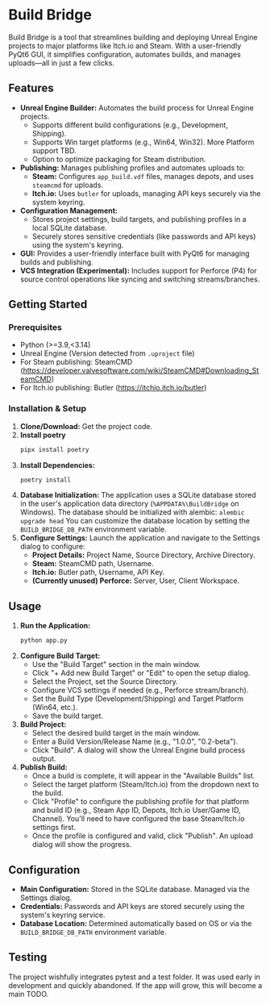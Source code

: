 # Build Bridge

Build Bridge is a tool that streamlines building and deploying Unreal Engine projects to major platforms like Itch.io and Steam. With a user-friendly PyQt6 GUI, it simplifies configuration, automates builds, and manages uploads—all in just a few clicks.

## Features

* **Unreal Engine Builder:** Automates the build process for Unreal Engine projects.
    * Supports different build configurations (e.g., Development, Shipping).
    * Supports Win target platforms (e.g., Win64, Win32). More Platform support TBD.
    * Option to optimize packaging for Steam distribution.
* **Publishing:** Manages publishing profiles and automates uploads to:
    * **Steam:** Configures `app_build.vdf` files, manages depots, and uses `steamcmd` for uploads.
    * **Itch.io:** Uses `butler` for uploads, managing API keys securely via the system keyring.
* **Configuration Management:**
    * Stores project settings, build targets, and publishing profiles in a local SQLite database.
    * Securely stores sensitive credentials (like passwords and API keys) using the system's keyring.
* **GUI:** Provides a user-friendly interface built with PyQt6 for managing builds and publishing.
* **VCS Integration (Experimental):** Includes support for Perforce (P4) for source control operations like syncing and switching streams/branches.

## Getting Started

### Prerequisites

* Python (>=3.9,<3.14)
* Unreal Engine (Version detected from `.uproject` file)
* For Steam publishing: SteamCMD (https://developer.valvesoftware.com/wiki/SteamCMD#Downloading_SteamCMD)
* For Itch.io publishing: Butler (https://itchio.itch.io/butler)

### Installation & Setup

1.  **Clone/Download:** Get the project code.
2. **Install poetry**
    ```bash
    pipx install poetry
    ```
2.  **Install Dependencies:**
    ```bash
    poetry install
    ```
3.  **Database Initialization:** The application uses a SQLite database stored in the user's application data directory (`%APPDATA%\BuildBridge` on Windows). The database should be initialized with alembic:
    ```alembic upgrade head```
You can customize the database location by setting the `BUILD_BRIDGE_DB_PATH` environment variable.
4.  **Configure Settings:** Launch the application and navigate to the Settings dialog to configure:
    * **Project Details:** Project Name, Source Directory, Archive Directory.
    * **Steam:** SteamCMD path, Username.
    * **Itch.io:** Butler path, Username, API Key.
    * **(Currently unused) Perforce:** Server, User, Client Workspace.

## Usage

1.  **Run the Application:**
    ```bash
    python app.py
    ```
2.  **Configure Build Target:**
    * Use the "Build Target" section in the main window.
    * Click "+ Add new Build Target" or "Edit" to open the setup dialog.
    * Select the Project, set the Source Directory.
    * Configure VCS settings if needed (e.g., Perforce stream/branch).
    * Set the Build Type (Development/Shipping) and Target Platform (Win64, etc.).
    * Save the build target.
3.  **Build Project:**
    * Select the desired build target in the main window.
    * Enter a Build Version/Release Name (e.g., "1.0.0", "0.2-beta").
    * Click "Build". A dialog will show the Unreal Engine build process output.
4.  **Publish Build:**
    * Once a build is complete, it will appear in the "Available Builds" list.
    * Select the target platform (Steam/Itch.io) from the dropdown next to the build.
    * Click "Profile" to configure the publishing profile for that platform and build ID (e.g., Steam App ID, Depots, Itch.io User/Game ID, Channel). You'll need to have configured the base Steam/Itch.io settings first.
    * Once the profile is configured and valid, click "Publish". An upload dialog will show the progress.

## Configuration

* **Main Configuration:** Stored in the SQLite database. Managed via the Settings dialog.
* **Credentials:** Passwords and API keys are stored securely using the system's keyring service.
* **Database Location:** Determined automatically based on OS or via the `BUILD_BRIDGE_DB_PATH` environment variable.

## Testing

The project wishfully integrates pytest and a test folder. It was used early in development and quickly abandoned. If the app will grow, this will become a main TODO.
